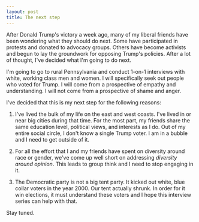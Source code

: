 ```yaml
---
layout: post
title: The next step
---
```


After Donald Trump's victory a week ago, many of my liberal friends have been wondering what they should do next. Some have participated in protests and donated to advocacy groups. Others have become activists and begun to lay the groundwork for opposing Trump's policies. After a lot of thought, I've decided what I'm going to do next.

I'm going to go to rural Pennsylvania and conduct 1-on-1 interviews with white, working class men and women. I will specifically seek out people who voted for Trump. I will come from a prospective of empathy and understanding. I will not come from a prospective of shame and anger. 

I've decided that this is my next step for the following reasons:

1. I've lived the bulk of my life on the east and west coasts. I've lived in or near big cities during that time. For the most part, my friends share the same education level, political views, and interests as I do. Out of my entire social circle, I don't know a single Trump voter. I am in a bubble and I need to get outside of it. 

2. For all the effort that I and my friends have spent on diversity around race or gender, we've come up well short on addressing *diversity around opinion*. This leads to group think and I need to stop engaging in it.

3. The Democratic party is not a big tent party. It kicked out white, blue collar voters in the year 2000. Our tent actually shrunk. In order for it win elections, it must understand these voters and I hope this interview series can help with that.

Stay tuned.
